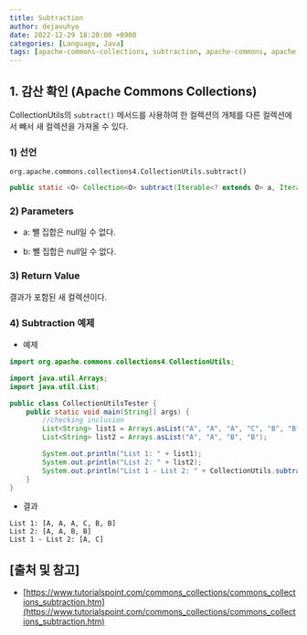 ```yaml
---
title: Subtraction
author: dejavuhyo
date: 2022-12-29 18:20:00 +0900
categories: [Language, Java]
tags: [apache-commons-collections, subtraction, apache-commons, apache-collections, apache-interface, commons-interface]
---
```


## 1. 감산 확인 (Apache Commons Collections)
CollectionUtils의 `subtract()` 메서드를 사용하여 한 컬렉션의 개체를 다른 컬렉션에서 빼서 새 컬렉션을 가져올 수 있다.

### 1) 선언
`org.apache.commons.collections4.CollectionUtils.subtract()`

```java
public static <O> Collection<O> subtract(Iterable<? extends O> a, Iterable<? extends O> b)
```

### 2) Parameters

* a: 뺄 집합은 null일 수 없다.

* b: 뺄 집합은 null일 수 없다.

### 3) Return Value
결과가 포함된 새 컬렉션이다.

### 4) Subtraction 예제

* 예제

```java
import org.apache.commons.collections4.CollectionUtils;

import java.util.Arrays;
import java.util.List;

public class CollectionUtilsTester {
    public static void main(String[] args) {
        //checking inclusion
        List<String> list1 = Arrays.asList("A", "A", "A", "C", "B", "B");
        List<String> list2 = Arrays.asList("A", "A", "B", "B");

        System.out.println("List 1: " + list1);
        System.out.println("List 2: " + list2);
        System.out.println("List 1 - List 2: " + CollectionUtils.subtract(list1, list2));
    }
}
```

* 결과

```text
List 1: [A, A, A, C, B, B]
List 2: [A, A, B, B]
List 1 - List 2: [A, C]
```

## [출처 및 참고]
* [https://www.tutorialspoint.com/commons_collections/commons_collections_subtraction.htm](https://www.tutorialspoint.com/commons_collections/commons_collections_subtraction.htm)
